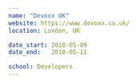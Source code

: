 ```yaml
---
name: "Devoxx UK"
website: https://www.devoxx.co.uk/
location: London, UK

date_start: 2018-05-09
date_end:   2018-05-11

school: Developers
---
```

